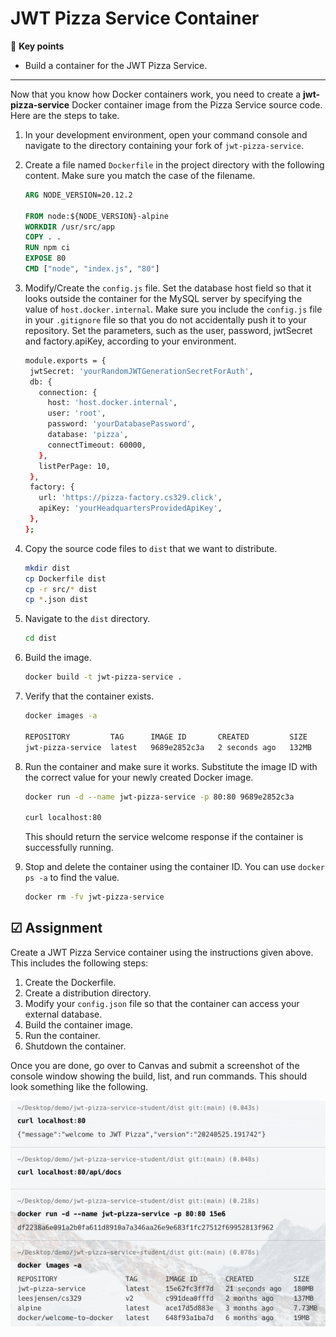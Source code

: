 # JWT Pizza Service Container

🔑 **Key points**

- Build a container for the JWT Pizza Service.

---

Now that you know how Docker containers work, you need to create a **jwt-pizza-service** Docker container image from the Pizza Service source code. Here are the steps to take.

1. In your development environment, open your command console and navigate to the directory containing your fork of `jwt-pizza-service`.
1. Create a file named `Dockerfile` in the project directory with the following content. Make sure you match the case of the filename.

   ```dockerfile
   ARG NODE_VERSION=20.12.2

   FROM node:${NODE_VERSION}-alpine
   WORKDIR /usr/src/app
   COPY . .
   RUN npm ci
   EXPOSE 80
   CMD ["node", "index.js", "80"]
   ```

1. Modify/Create the `config.js` file. Set the database host field so that it looks outside the container for the MySQL server by specifying the value of `host.docker.internal`. Make sure you include the `config.js` file in your `.gitignore` file so that you do not accidentally push it to your repository. Set the parameters, such as the user, password, jwtSecret and factory.apiKey, according to your environment.
   ```sh
   module.exports = {
    jwtSecret: 'yourRandomJWTGenerationSecretForAuth',
    db: {
      connection: {
        host: 'host.docker.internal',
        user: 'root',
        password: 'yourDatabasePassword',
        database: 'pizza',
        connectTimeout: 60000,
      },
      listPerPage: 10,
    },
    factory: {
      url: 'https://pizza-factory.cs329.click',
      apiKey: 'yourHeadquartersProvidedApiKey',
    },
   };
   ```
1. Copy the source code files to `dist` that we want to distribute.
   ```sh
   mkdir dist
   cp Dockerfile dist
   cp -r src/* dist
   cp *.json dist
   ```
1. Navigate to the `dist` directory.
   ```sh
   cd dist
   ```
1. Build the image.
   ```sh
   docker build -t jwt-pizza-service .
   ```
1. Verify that the container exists.

   ```sh
   docker images -a

   REPOSITORY         TAG      IMAGE ID       CREATED         SIZE
   jwt-pizza-service  latest   9689e2852c3a   2 seconds ago   132MB
   ```

1. Run the container and make sure it works. Substitute the image ID with the correct value for your newly created Docker image.

   ```sh
   docker run -d --name jwt-pizza-service -p 80:80 9689e2852c3a

   curl localhost:80
   ```

   This should return the service welcome response if the container is successfully running.

1. Stop and delete the container using the container ID. You can use `docker ps -a` to find the value.
   ```sh
   docker rm -fv jwt-pizza-service
   ```

## ☑ Assignment

Create a JWT Pizza Service container using the instructions given above. This includes the following steps:

1. Create the Dockerfile.
1. Create a distribution directory.
1. Modify your `config.json` file so that the container can access your external database.
1. Build the container image.
1. Run the container.
1. Shutdown the container.

Once you are done, go over to Canvas and submit a screenshot of the console window showing the build, list, and run commands. This should look something like the following.

![Docker successful run](dockerSuccess.png)
